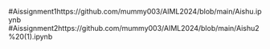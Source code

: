#Aissignment1https://github.com/mummy003/AIML2024/blob/main/Aishu.ipynb
#Aissignment2https://github.com/mummy003/AIML2024/blob/main/Aishu2%20(1).ipynb
